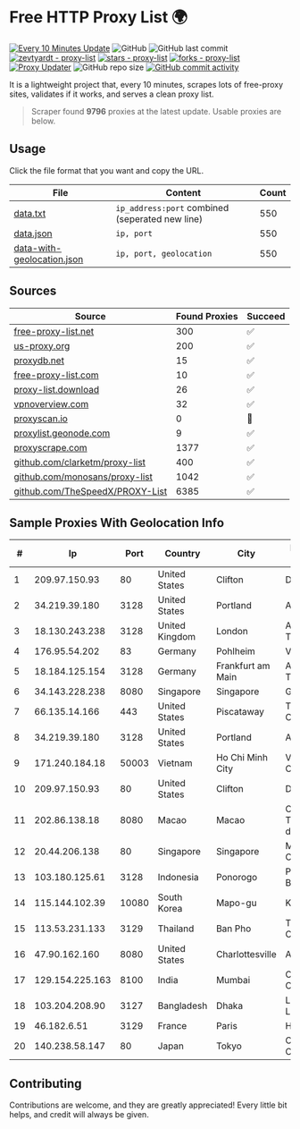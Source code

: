 
# Free HTTP Proxy List 🌍

[![Every 10 Minutes Update](https://github.com/mertguvencli/http-proxy-list/actions/workflows/main.yml/badge.svg?branch=main)](https://github.com/mertguvencli/http-proxy-list/actions/workflows/main.yml)
![GitHub](https://img.shields.io/github/license/mertguvencli/http-proxy-list)
![GitHub last commit](https://img.shields.io/github/last-commit/mertguvencli/http-proxy-list)
[![zevtyardt - proxy-list](https://img.shields.io/static/v1?label=zevtyardt&message=proxy-list&color=blue&logo=github)](https://github.com/zevtyardt/proxy-list "Go to GitHub repo")
[![stars - proxy-list](https://img.shields.io/github/stars/zevtyardt/proxy-list?style=social)](https://github.com/zevtyardt/proxy-list)
[![forks - proxy-list](https://img.shields.io/github/forks/zevtyardt/proxy-list?style=social)](https://github.com/zevtyardt/proxy-list)
[![Proxy Updater](https://github.com/zevtyardt/proxy-list/workflows/Proxy%20Updater/badge.svg)](https://github.com/zevtyardt/proxy-list/actions?query=workflow:"Proxy+Updater")
![GitHub repo size](https://img.shields.io/github/repo-size/zevtyardt/proxy-list)
[![GitHub commit activity](https://img.shields.io/github/commit-activity/m/zevtyardt/proxy-list?logo=commits)](https://github.com/zevtyardt/proxy-list/commits/main)

It is a lightweight project that, every 10 minutes, scrapes lots of free-proxy sites, validates if it works, and serves a clean proxy list.

> Scraper found **9796** proxies at the latest update. Usable proxies are below.

## Usage

Click the file format that you want and copy the URL.

|File|Content|Count|
|----|-------|-----|
|[data.txt](https://raw.githubusercontent.com/mertguvencli/http-proxy-list/main/proxy-list/data.txt)|`ip_address:port` combined (seperated new line)|550|
|[data.json](https://raw.githubusercontent.com/mertguvencli/http-proxy-list/main/proxy-list/data.json)|`ip, port`|550|
|[data-with-geolocation.json](https://raw.githubusercontent.com/mertguvencli/http-proxy-list/main/proxy-list/data-with-geolocation.json)|`ip, port, geolocation`|550|

## Sources

|Source|Found Proxies|Succeed|
|------|-------------|-------|
|[free-proxy-list.net](https://free-proxy-list.net)|300|✅|
|[us-proxy.org](https://www.us-proxy.org)|200|✅|
|[proxydb.net](http://proxydb.net)|15|✅|
|[free-proxy-list.com](https://free-proxy-list.com/?page=&port=&type%5B%5D=http&type%5B%5D=https&up_time=0&search=Search)|10|✅|
|[proxy-list.download](https://www.proxy-list.download/HTTP)|26|✅|
|[vpnoverview.com](https://vpnoverview.com/privacy/anonymous-browsing/free-proxy-servers)|32|✅|
|[proxyscan.io](https://www.proxyscan.io)|0|🚫|
|[proxylist.geonode.com](https://proxylist.geonode.com/api/proxy-list?limit=300&page=1&sort_by=lastChecked&sort_type=desc&protocols=http,https)|9|✅|
|[proxyscrape.com](https://api.proxyscrape.com/v2/?request=displayproxies&protocol=http&timeout=10000&country=all&ssl=all&anonymity=all)|1377|✅|
|[github.com/clarketm/proxy-list](https://raw.githubusercontent.com/clarketm/proxy-list/master/proxy-list-raw.txt)|400|✅|
|[github.com/monosans/proxy-list](https://raw.githubusercontent.com/monosans/proxy-list/main/proxies/http.txt)|1042|✅|
|[github.com/TheSpeedX/PROXY-List](https://raw.githubusercontent.com/TheSpeedX/PROXY-List/master/http.txt)|6385|✅|


## Sample Proxies With Geolocation Info

|#|Ip|Port|Country|City|Internet Service Provider|
|-|--|----|-------|----|-------------------------|
|1|209.97.150.93|80|United States|Clifton|DigitalOcean, LLC|
|2|34.219.39.180|3128|United States|Portland|Amazon.com, Inc.|
|3|18.130.243.238|3128|United Kingdom|London|Amazon Technologies Inc.|
|4|176.95.54.202|83|Germany|Pohlheim|Vodafone GmbH|
|5|18.184.125.154|3128|Germany|Frankfurt am Main|Amazon Technologies Inc.|
|6|34.143.228.238|8080|Singapore|Singapore|Google LLC|
|7|66.135.14.166|443|United States|Piscataway|The Constant Company, LLC|
|8|34.219.39.180|3128|United States|Portland|Amazon.com, Inc.|
|9|171.240.184.18|50003|Vietnam|Ho Chi Minh City|Viettel Corporation|
|10|209.97.150.93|80|United States|Clifton|DigitalOcean, LLC|
|11|202.86.138.18|8080|Macao|Macao|Companhia de Telecomunicacoes de Macau|
|12|20.44.206.138|80|Singapore|Singapore|Microsoft Corporation|
|13|103.180.125.61|3128|Indonesia|Ponorogo|PT TOKO MIRING BERJAYA|
|14|115.144.102.39|10080|South Korea|Mapo-gu|Korea Telecom|
|15|113.53.231.133|3129|Thailand|Ban Pho|TOT Public Company Limited|
|16|47.90.162.160|8080|United States|Charlottesville|Alibaba.com LLC|
|17|129.154.225.163|8100|India|Mumbai|Oracle Corporation|
|18|103.204.208.90|3127|Bangladesh|Dhaka|Level3 Carrier Limited|
|19|46.182.6.51|3129|France|Paris|Hosteur SAS|
|20|140.238.58.147|80|Japan|Tokyo|Oracle Corporation|



## Contributing

Contributions are welcome, and they are greatly appreciated! Every
little bit helps, and credit will always be given.

